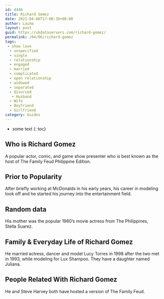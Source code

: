 ```yaml
---
id: 4446
title: Richard Gomez
date: 2021-04-06T17:00:39+00:00
author: Laima
layout: post
guid: https://ukdataservers.com/richard-gomez/
permalink: /04/06/richard-gomez
tags:
 - show love
  - unspecified
  - single
  - relationship
  - engaged
  - married
  - complicated
  - open relationship
  - widowed
  - separated
  - divorced
   - Husband
  - Wife
  - Boyfriend
  - Girlfriend
category: Guides
---
```


* some text
{: toc}


## Who is Richard Gomez
                  
                  
                  
A popular actor, comic, and game show presenter who is best known as the host of The Family Feud Philippine Edition.
                  
              
            
              
            
                
                
                
## Prior to Popularity
                  
                  
                  
After briefly working at McDonalds in his early years, his career in modeling took off and he started his journey into the entertainment field.
                  
              
            
              
            
                
                
                
## Random data
                  
                  
                  
His mother was the popular 1960&#8217;s movie actress from The Philippines, Stella Suarez.
                  
              
            
              
            
                
                
                
## Family & Everyday Life of Richard Gomez
                  
                  
                  
He married actress, dancer and model Lucy Torres in 1998 after the two met in 1993, while modeling for Lux Shampoo. They have a daughter named Juliana.
                  
              
            
              
            
                
                
                
## People Related With Richard Gomez
                  
                  
                  
He and Steve Harvey both have hosted a version of The Family Feud.
                  
              
            
              
            
                
              
            
              
              
            
            
              
            
          
          
          